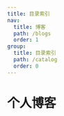 ```yaml
---
title: 目录索引
nav:
  title: 博客
  path: /blogs
  order: 1
group:
  title: 目录索引
  path: /catalog
  order: 0
---
```


# 个人博客
